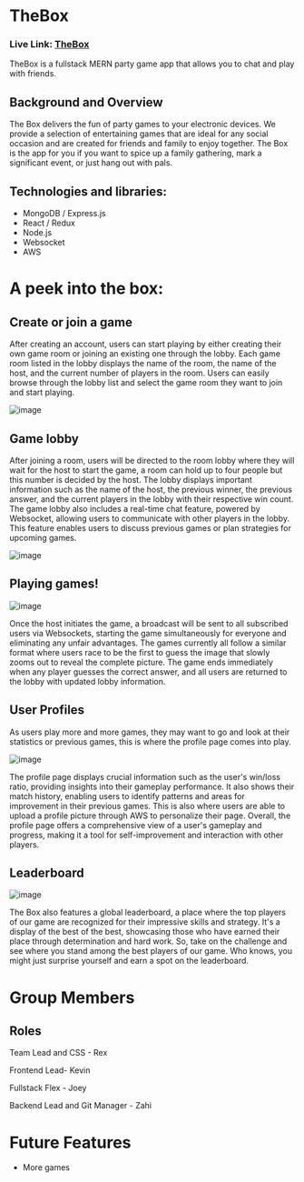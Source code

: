 # TheBox

### Live Link: [TheBox](https://the-box.onrender.com/)

TheBox is a fullstack MERN party game app that allows you to chat and play with friends.

## Background and Overview

The Box delivers the fun of party games to your electronic devices. We provide a selection of entertaining games that are ideal for any social occasion and are created for friends and family to enjoy together. The Box is the app for you if you want to spice up a family gathering, mark a significant event, or just hang out with pals.

## Technologies and libraries:

- MongoDB / Express.js
- React / Redux
- Node.js
- Websocket
- AWS 

# A peek into the box:

## Create or join a game

After creating an account, users can start playing by either creating their own game room or joining an existing one through the lobby. Each game room listed in the lobby displays the name of the room, the name of the host, and the current number of players in the room. Users can easily browse through the lobby list and select the game room they want to join and start playing.

![image](https://github.com/junjiequ1459/TheBox/assets/30753677/dd577c1d-0580-453f-bad1-6ad33b4b5f75)

## Game lobby

After joining a room, users will be directed to the room lobby where they will wait for the host to start the game, a room can hold up to four people but this number is decided by the host. The lobby displays important information such as the name of the host, the previous winner, the previous answer, and the current players in the lobby with their respective win count. The game lobby also includes a real-time chat feature, powered by Websocket, allowing users to communicate with other players in the lobby. This feature enables users to discuss previous games or plan strategies for upcoming games.

![image](https://github.com/junjiequ1459/TheBox/assets/30753677/1bc9d6d5-b550-4541-a4fa-4f1c763bd5bb)

## Playing games!

![image](https://github.com/junjiequ1459/TheBox/assets/30753677/c4d9bf5b-46af-495c-8f8e-d3176a43cdde)

Once the host initiates the game, a broadcast will be sent to all subscribed users via Websockets, starting the game simultaneously for everyone and eliminating any unfair advantages. The games currently all follow a similar format where users race to be the first to guess the image that slowly zooms out to reveal the complete picture. The game ends immediately when any player guesses the correct answer, and all users are returned to the lobby with updated lobby information.

## User Profiles

As users play more and more games, they may want to go and look at their statistics or previous games, this is where the profile page comes into play.

![image](https://github.com/junjiequ1459/TheBox/assets/30753677/681076e9-08e5-4aa6-97e1-b03a4121aeba)

The profile page displays crucial information such as the user's win/loss ratio, providing insights into their gameplay performance. It also shows their match history, enabling users to identify patterns and areas for improvement in their previous games. This is also where users are able to upload a profile picture through AWS to personalize their page. Overall, the profile page offers a comprehensive view of a user's gameplay and progress, making it a tool for self-improvement and interaction with other players.

## Leaderboard

![image](https://github.com/junjiequ1459/TheBox/assets/30753677/f66afeb5-50d7-4d79-91ad-85429f11e66f)

The Box also features a global leaderboard, a place where the top players of our game are recognized for their impressive skills and strategy. It's a display of the best of the best, showcasing those who have earned their place through determination and hard work. So, take on the challenge and see where you stand among the best players of our game. Who knows, you might just surprise yourself and earn a spot on the leaderboard.

# Group Members

## Roles

Team Lead and CSS - Rex

Frontend Lead- Kevin

Fullstack Flex - Joey

Backend Lead and Git Manager - Zahi

# Future Features

- More games



